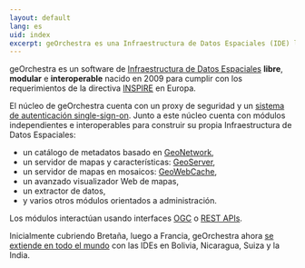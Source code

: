 ```yaml
---
layout: default
lang: es
uid: index
excerpt: geOrchestra es una Infraestructura de Datos Espaciales (IDE) libre, modular, interoperable y seguro
---
```


geOrchestra es un software de [Infraestructura de Datos Espaciales](http://en.wikipedia.org/wiki/Spatial_Data_Infrastructure) **libre**, **modular** e **interoperable** nacido en 2009 para cumplir con los requerimientos de la directiva [INSPIRE](http://fr.wikipedia.org/wiki/Infrastructure_for_Spatial_Information_in_the_European_Community) en Europa.

El núcleo de geOrchestra cuenta con un proxy de seguridad y un [sistema de autenticación single-sign-on](http://en.wikipedia.org/wiki/Single_sign-on).
Junto a este núcleo cuenta con módulos independientes e interoperables para construir su propia Infraestructura de Datos Espaciales:

  * un catálogo de metadatos basado en [GeoNetwork](http://geonetwork-opensource.org/),
  * un servidor de mapas y características: [GeoServer](http://geoserver.org/),
  * un servidor de mapas en mosaicos: [GeoWebCache](http://geowebcache.org/),
  * un avanzado visualizador Web de mapas,
  * un extractor de datos,
  * y varios otros módulos orientados a administración.

Los módulos interactúan usando interfaces [OGC](http://en.wikipedia.org/wiki/Open_Geospatial_Consortium) o [REST APIs](http://en.wikipedia.org/wiki/Representational_State_Transfer).

Inicialmente cubriendo Bretaña, luego a Francia, geOrchestra ahora [se extiende en todo el mundo](http://sdi.georchestra.org/mapfishapp/?wmc=app/contexts/relief.wmc) con las IDEs en Bolivia, Nicaragua, Suiza y la India.
